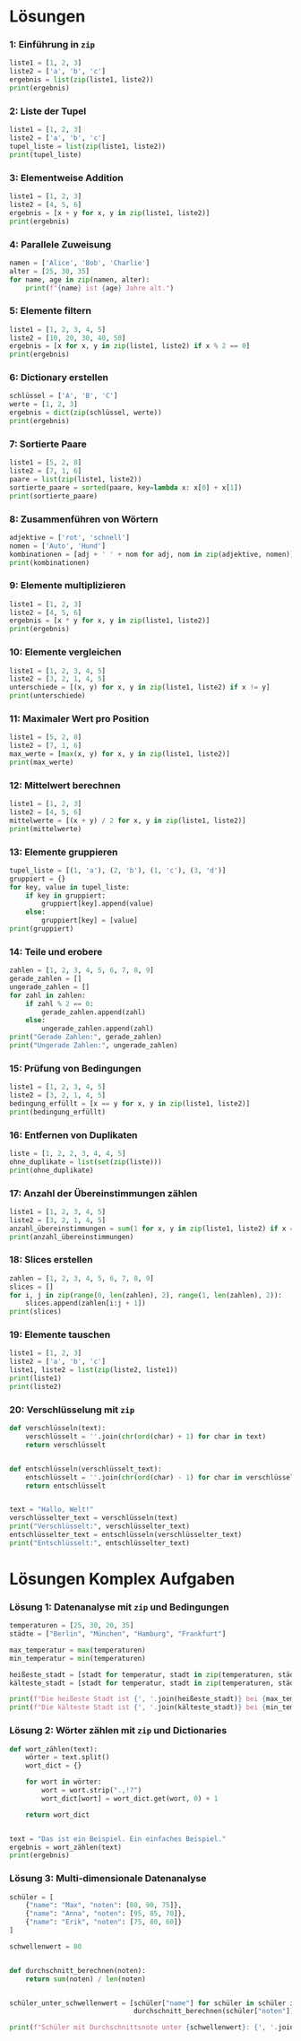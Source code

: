 # Lösungen

### 1: Einführung in `zip`

```python
liste1 = [1, 2, 3]
liste2 = ['a', 'b', 'c']
ergebnis = list(zip(liste1, liste2))
print(ergebnis)
```

### 2: Liste der Tupel

```python
liste1 = [1, 2, 3]
liste2 = ['a', 'b', 'c']
tupel_liste = list(zip(liste1, liste2))
print(tupel_liste)
```

### 3: Elementweise Addition

```python
liste1 = [1, 2, 3]
liste2 = [4, 5, 6]
ergebnis = [x + y for x, y in zip(liste1, liste2)]
print(ergebnis)
```

### 4: Parallele Zuweisung

```python
namen = ['Alice', 'Bob', 'Charlie']
alter = [25, 30, 35]
for name, age in zip(namen, alter):
    print(f"{name} ist {age} Jahre alt.")
```

### 5: Elemente filtern

```python
liste1 = [1, 2, 3, 4, 5]
liste2 = [10, 20, 30, 40, 50]
ergebnis = [x for x, y in zip(liste1, liste2) if x % 2 == 0]
print(ergebnis)
```

### 6: Dictionary erstellen

```python
schlüssel = ['A', 'B', 'C']
werte = [1, 2, 3]
ergebnis = dict(zip(schlüssel, werte))
print(ergebnis)
```

### 7: Sortierte Paare

```python
liste1 = [5, 2, 8]
liste2 = [7, 1, 6]
paare = list(zip(liste1, liste2))
sortierte_paare = sorted(paare, key=lambda x: x[0] + x[1])
print(sortierte_paare)
```

### 8: Zusammenführen von Wörtern

```python
adjektive = ['rot', 'schnell']
nomen = ['Auto', 'Hund']
kombinationen = [adj + ' ' + nom for adj, nom in zip(adjektive, nomen)]
print(kombinationen)
```

### 9: Elemente multiplizieren

```python
liste1 = [1, 2, 3]
liste2 = [4, 5, 6]
ergebnis = [x * y for x, y in zip(liste1, liste2)]
print(ergebnis)
```

### 10: Elemente vergleichen

```python
liste1 = [1, 2, 3, 4, 5]
liste2 = [3, 2, 1, 4, 5]
unterschiede = [(x, y) for x, y in zip(liste1, liste2) if x != y]
print(unterschiede)
```

### 11: Maximaler Wert pro Position

```python
liste1 = [5, 2, 8]
liste2 = [7, 1, 6]
max_werte = [max(x, y) for x, y in zip(liste1, liste2)]
print(max_werte)
```

### 12: Mittelwert berechnen

```python
liste1 = [1, 2, 3]
liste2 = [4, 5, 6]
mittelwerte = [(x + y) / 2 for x, y in zip(liste1, liste2)]
print(mittelwerte)
```

### 13: Elemente gruppieren

```python
tupel_liste = [(1, 'a'), (2, 'b'), (1, 'c'), (3, 'd')]
gruppiert = {}
for key, value in tupel_liste:
    if key in gruppiert:
        gruppiert[key].append(value)
    else:
        gruppiert[key] = [value]
print(gruppiert)
```

### 14: Teile und erobere

```python
zahlen = [1, 2, 3, 4, 5, 6, 7, 8, 9]
gerade_zahlen = []
ungerade_zahlen = []
for zahl in zahlen:
    if zahl % 2 == 0:
        gerade_zahlen.append(zahl)
    else:
        ungerade_zahlen.append(zahl)
print("Gerade Zahlen:", gerade_zahlen)
print("Ungerade Zahlen:", ungerade_zahlen)
```

### 15: Prüfung von Bedingungen

```python
liste1 = [1, 2, 3, 4, 5]
liste2 = [3, 2, 1, 4, 5]
bedingung_erfüllt = [x == y for x, y in zip(liste1, liste2)]
print(bedingung_erfüllt)
```

### 16: Entfernen von Duplikaten

```python
liste = [1, 2, 2, 3, 4, 4, 5]
ohne_duplikate = list(set(zip(liste)))
print(ohne_duplikate)
```

### 17: Anzahl der Übereinstimmungen zählen

```python
liste1 = [1, 2, 3, 4, 5]
liste2 = [3, 2, 1, 4, 5]
anzahl_übereinstimmungen = sum(1 for x, y in zip(liste1, liste2) if x == y)
print(anzahl_übereinstimmungen)
```

### 18: Slices erstellen

```python
zahlen = [1, 2, 3, 4, 5, 6, 7, 8, 9]
slices = []
for i, j in zip(range(0, len(zahlen), 2), range(1, len(zahlen), 2)):
    slices.append(zahlen[i:j + 1])
print(slices)
```

### 19: Elemente tauschen

```python
liste1 = [1, 2, 3]
liste2 = ['a', 'b', 'c']
liste1, liste2 = list(zip(liste2, liste1))
print(liste1)
print(liste2)
```

### 20: Verschlüsselung mit `zip`

```python
def verschlüsseln(text):
    verschlüsselt = ''.join(chr(ord(char) + 1) for char in text)
    return verschlüsselt


def entschlüsseln(verschlüsselt_text):
    entschlüsselt = ''.join(chr(ord(char) - 1) for char in verschlüsselt_text)
    return entschlüsselt


text = "Hallo, Welt!"
verschlüsselter_text = verschlüsseln(text)
print("Verschlüsselt:", verschlüsselter_text)
entschlüsselter_text = entschlüsseln(verschlüsselter_text)
print("Entschlüsselt:", entschlüsselter_text)
```

# Lösungen Komplex Aufgaben


### Lösung 1: Datenanalyse mit `zip` und Bedingungen

```python
temperaturen = [25, 30, 20, 35]
städte = ["Berlin", "München", "Hamburg", "Frankfurt"]

max_temperatur = max(temperaturen)
min_temperatur = min(temperaturen)

heißeste_stadt = [stadt for temperatur, stadt in zip(temperaturen, städte) if temperatur == max_temperatur]
kälteste_stadt = [stadt for temperatur, stadt in zip(temperaturen, städte) if temperatur == min_temperatur]

print(f"Die heißeste Stadt ist {', '.join(heißeste_stadt)} bei {max_temperatur}°C.")
print(f"Die kälteste Stadt ist {', '.join(kälteste_stadt)} bei {min_temperatur}°C.")
```

### Lösung 2: Wörter zählen mit `zip` und Dictionaries

```python
def wort_zählen(text):
    wörter = text.split()
    wort_dict = {}

    for wort in wörter:
        wort = wort.strip(".,!?")
        wort_dict[wort] = wort_dict.get(wort, 0) + 1

    return wort_dict


text = "Das ist ein Beispiel. Ein einfaches Beispiel."
ergebnis = wort_zählen(text)
print(ergebnis)
```

### Lösung 3: Multi-dimensionale Datenanalyse

```python
schüler = [
    {"name": "Max", "noten": [80, 90, 75]},
    {"name": "Anna", "noten": [95, 85, 70]},
    {"name": "Erik", "noten": [75, 80, 60]}
]

schwellenwert = 80


def durchschnitt_berechnen(noten):
    return sum(noten) / len(noten)


schüler_unter_schwellenwert = [schüler["name"] for schüler in schüler if
                               durchschnitt_berechnen(schüler["noten"]) < schwellenwert]

print(f"Schüler mit Durchschnittsnote unter {schwellenwert}: {', '.join(schüler_unter_schwellenwert)}")
```
